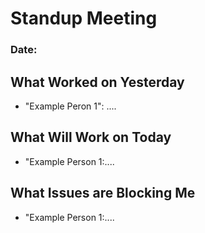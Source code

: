 # Standup Meeting
### Date: 
## What Worked on Yesterday
- "Example Peron 1": ....
## What Will Work on Today
- "Example Person 1:....
## What Issues are Blocking Me
- "Example Person 1:....